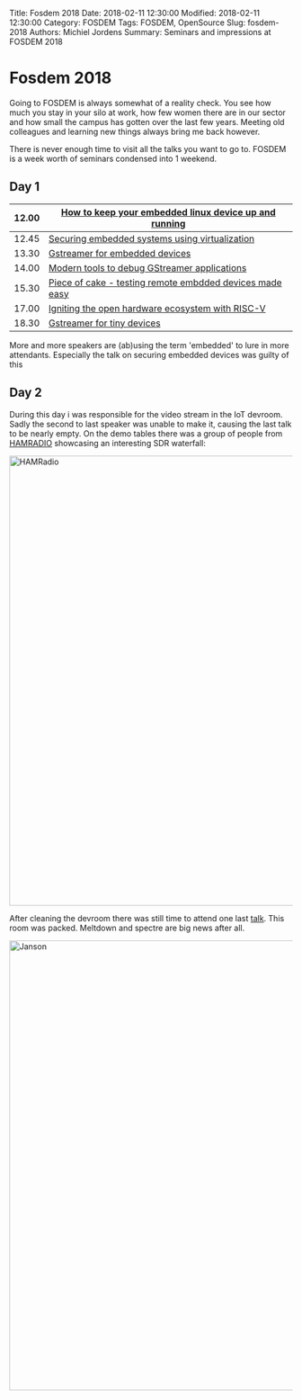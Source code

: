Title: Fosdem 2018
Date: 2018-02-11 12:30:00
Modified: 2018-02-11 12:30:00
Category: FOSDEM 
Tags: FOSDEM, OpenSource
Slug: fosdem-2018
Authors: Michiel Jordens
Summary: Seminars and impressions at FOSDEM 2018

# Fosdem 2018
Going to FOSDEM is always somewhat of a reality check.
You see how much you stay in your silo at work, 
how few women there are in our sector and 
how small the campus has gotten over the last few years.
Meeting old colleagues and learning 
new things always bring me back however.

There is never enough time to visit all the talks 
you want to go to. FOSDEM is a week worth of 
seminars condensed into 1 weekend.

## Day 1
| 12.00 | [How to keep your embedded linux device up and running](fosdem-2018-talk-01.html) |
| -- | -- |
| 12.45 | [Securing embedded systems using virtualization](https://fosdem.org/2018/schedule/event/vai_securing_embedded_systems/) |
| 13.30 | [Gstreamer for embedded devices](https://fosdem.org/2018/schedule/event/om_gst_embedded/)
| 14.00 | [Modern tools to debug GStreamer applications](https://fosdem.org/2018/schedule/event/om_gst_dbg/)
| 15.30 | [Piece of cake - testing remote embdded devices made easy](https://fosdem.org/2018/schedule/event/testing_remote_devices/)
| 17.00 | [Igniting the open hardware ecosystem with RISC-V](https://fosdem.org/2018/schedule/event/riscv/)
| 18.30 | [Gstreamer for tiny devices](https://fosdem.org/2018/schedule/event/gstreamer_for_tiny_devices/)

More and more speakers are (ab)using the term 'embedded' to lure in more attendants. 
Especially the talk on securing embedded devices was guilty of this

## Day 2
During this day i was responsible for the video stream in the IoT devroom. 
Sadly the second to last speaker was unable to make it, causing the last talk
to be nearly empty. On the demo tables there was a group of people from 
[HAMRADIO](https://www.uba.be/) showcasing an interesting SDR waterfall:

<img src="img/hamradio.jpg" alt="HAMRadio" style="width: 800px;" />

After cleaning the devroom there was still time to attend
one last [talk](https://fosdem.org/2018/schedule/event/closing_keynote/). This
room was packed. Meltdown and spectre are big news after all.

<img src="img/janson.jpg" alt="Janson" style="width: 800px;" />
